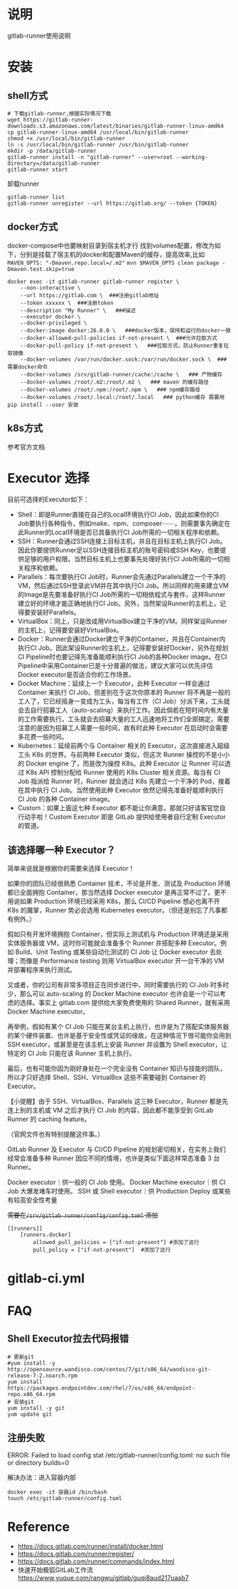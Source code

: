 # 说明
gitlab-runner使用说明


# 安装

## shell方式

```shell
# 下载gitlab-runner,根据实际情况下载
wget https://gitlab-runner-downloads.s3.amazonaws.com/latest/binaries/gitlab-runner-linux-amd64
cp gitlab-runner-linux-amd64 /usr/local/bin/gitlab-runner
chmod +x /usr/local/bin/gitlab-runner
ln -s /usr/local/bin/gitlab-runner /usr/bin/gitlab-runner
mkdir -p /data/gitlab-runner
gitlab-runner install -n "gitlab-runner" --user=root --working-directory=/data/gitlab-runner
gitlab-runner start
```

卸载runner
```shell
gitlab-runner list
gitlab-runner unregister --url https://gitlab.org/ --token {TOKEN}
```


## docker方式
docker-compose中也要映射目录到宿主机才行
找到volumes配置，修改为如下，分别是挂载了宿主机的docker和配置Maven的缓存，提高效率,比如`MAVEN_OPTS: "-Dmaven.repo.local=/.m2"`
`mvn $MAVEN_OPTS clean package -Dmaven.test.skip=true`

```shell
docker exec -it gitlab-runner gitlab-runner register \
    --non-interactive \
    --url https://gitlab.com \  ###注册gitlab地址
    --token xxxxxx \  ###注册token
    --description "My Runner" \   ###描述
    --executor docker \
    --docker-privileged \
    --docker-image docker:26.0.0 \   ###docker版本，保持和运行的docker一致
    --docker-allowed-pull-policies if-not-present \  ###允许拉取方式
    --docker-pull-policy if-not-present \   ###拉取方式，防止Runner重复拉取镜像
    --docker-volumes /var/run/docker.sock:/var/run/docker.sock \  ### 需要docker命令
    --docker-volumes /srv/gitlab-runner/cache:/cache \   ### 产物缓存
    --docker-volumes /root/.m2:/root/.m2 \   ### maven 的缓存路径
    --docker-volumes /root/.npm:/root/.npm \   ### npm缓存路径
    --docker-volumes /root/.local:/root/.local   ### python缓存 需要用pip install --user 安装
```


## k8s方式
参考官方文档


# Executor 选择
目前可选择的Executor如下：
- Shell：即是Runner直接在自己的Local环境执行CI Job，因此如果你的CI Job要执行各种指令，例如make、npm、composer⋯⋯，则需要事先确定在此Runner的Local环境是否已具备执行CI Job所需的一切相关程序和依赖。
- SSH：Runner会通过SSH连接上目标主机，并且在目标主机上执行CI Job。因此你要提供Runner足以SSH连接目标主机的账号密码或SSH Key，也要提供足够的用户权限。当然目标主机上也要事先处理好执行CI Job所需的一切相关程序和依赖。
- Parallels：每次要执行CI Job时，Runner会先通过Parallels建立一个干净的VM，然后通过SSH登录此VM并在其中执行CI Job。所以同样的用来建立VM的Image是先要准备好执行CI Job所需的一切相依程式与套件，这样Runner建立好的环境才能正确地执行CI Job。另外，当然架设Runner的主机上，记得要安装好Parallels。
- VirtualBox：同上，只是改成用VirtualBox建立干净的VM。同样架设Runner的主机上，记得要安装好VirtualBox。
- Docker：Runner会通过Docker建立干净的Container，并且在Container内执行CI Job。因此架设Runner的主机上，记得要安装好Docker，另外在规划CI Pipeline时也要记得先准备能顺利执行CI Job的各种Docker image。在CI Pipeline中采用Container已是十分普遍的做法，建议大家可以优先评估Docker executor是否适合你的工作场景。
- Docker Machine：延续上一个 Executor，此种 Executor 一样会通过 Container 来执行 CI Job，但差别在于这次你原本的 Runner 将不再是一般的工人了，它已经摇身一变成为工头，每当有工作（CI Job）分派下来，工头就会去自行招募工人（auto-scaling）来执行工作。因此倘若在短时间内有大量的工作需要执行，工头就会去招募大量的工人迅速地将工作们全部搞定。需要注意的是因为招募工人需要一些时间，故有时此种 Executor 在启动时会需要多花费一些时间。
- Kubernetes：延续前两个与 Container 相关的 Executor，这次直接进入超级工头 K8s 的世界。与前两种 Executor 类似，但这次 Runner 操控的不是小小的 Docker engine 了，而是改为操控 K8s。此种 Executor 让 Runner 可以透过 K8s API 控制分配给 Runner 使用的 K8s Cluster 相关资源。每当有 CI Job 指派给 Runner 时，Runner 就会透过 K8s 先建立一个干净的 Pod，接着在其中执行 CI Job。当然使用此种 Executor 依然记得先准备好能顺利执行 CI Job 的各种 Container image。
- Custom：如果上面这七种 Executor 都不能让你满意，那就只好请客官您自行动手啦！Custom Executor 即是 GitLab 提供给使用者自行定制 Executor 的管道。


## 该选择哪一种 Executor？
简单来说就是根据你的需要来选择 Executor！

如果你的团队已经很熟悉 Container 技术，不论是开发、测试及 Production 环境都已全面拥抱 Container，那当然选择 Docker executor 是再正常不过了。更不用说如果 Production 环境已经采用 K8s，那么 CI/CD Pipeline 想必也离不开 K8s 的魔掌，Runner 势必会选用 Kubernetes executor。（但还是别忘了凡事都有例外。）

假如只有开发环境拥抱 Container，但实际上测试机与 Production 环境还是采用实体服务器或 VM，这时你可能就会准备多个 Runner 并搭配多种 Executor。例如 Build、Unit Testing 或某些自动化测试的 CI Job 让 Docker executor 去处理；而像是 Performance testing 则用 VirtualBox executor 开一台干净的 VM 并部署程序来执行测试。

又或者，你的公司有非常多项目正在同步进行中，同时需要执行的 CI Job 时多时少，那么可以 auto-scaling 的 Docker Machine executor 也许会是一个可以考虑的选择。事实上 gitlab.com 提供给大家免费使用的 Shared Runner，就有采用 Docker Machine executor。

再举例，假如有某个 CI Job 只能在某台主机上执行，也许是为了搭配实体服务器的某个硬件装置、也许是基于安全性或凭证的缘故，在这种情况下很可能你会用到 SSH executor，或甚至是在该主机上安装 Runner 并设置为 Shell executor，让特定的 CI Job 只能在该 Runner 主机上执行。

最后，也有可能你因为刚好身处在一个完全没有 Container 知识与技能的团队，所以才只好选择 Shell、SSH、VirtualBox 这些不需要碰到 Container 的 Executor。

【小提醒】由于 SSH、VirtualBox、Parallels 这三种 Executor，Runner 都是先连上别的主机或 VM 之后才执行 CI Job 的内容，因此都不能享受到 GitLab Runner 的 caching feature。

（官网文件也有特别提醒这件事。）

GitLab Runner 及 Executor 与 CI/CD Pipeline 的规划密切相关，在实务上我们经常会准备多种 Runner 因应不同的情境，也许是类似下面这样常态准备 3 台 Runner。

Docker executor｜供一般的 CI Job 使用。
Docker Machine executor｜供 CI Job 大爆发堵车时使用。
SSH 或 Shell executor｜供 Production Deploy 或某些有较高安全性考量






~~需要在`/srv/gitlab-runner/config/config.toml` 添加~~
```
[[runners]]
    [runners.docker]
        allowed_pull_policies = ["if-not-present"] #添加了这行
        pull_policy = ["if-not-present"]  #添加了这行
```


# gitlab-ci.yml



# FAQ
## Shell Executor拉去代码报错
```shell
# 更新git
#yum install -y http://opensource.wandisco.com/centos/7/git/x86_64/wandisco-git-release-7-2.noarch.rpm
yum install https://packages.endpointdev.com/rhel/7/os/x86_64/endpoint-repo.x86_64.rpm
# 安装git
yum install -y git
yum update git
```

## 注册失败
ERROR: Failed to load config stat /etc/gitlab-runner/config.toml: no such file or directory builds=0

解决办法：进入容器内部
```shell
docker exec -it 容器id /bin/bash 
touch /etc/gitlab-runner/config.toml
```



# Reference
- https://docs.gitlab.com/runner/install/docker.html
- https://docs.gitlab.com/runner/register/
- https://docs.gitlab.com/runner/commands/index.html
- 快速开始极狐GitLab工作流 https://www.yuque.com/rangwu/gitlab/guqi8aud217uaab7
